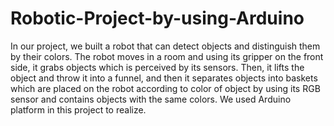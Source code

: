 # Robotic-Project-by-using-Arduino
  In our project, we built a robot that can detect objects and distinguish them by their colors. The robot moves in a room and using its gripper on the front side, it grabs objects which is perceived by its sensors. Then, it lifts the object and throw it into a funnel, and then it separates objects into baskets which are placed on the robot according to color of object by using its RGB sensor and contains objects with the same colors. We used Arduino platform in this project to realize.
